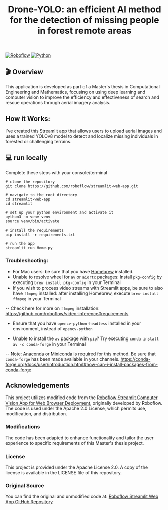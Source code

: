 <h1 align="center"> Drone-YOLO: an efficient AI method for the detection of missing people in forest remote areas</h1>

<br></br>
[![Roboflow](https://raw.githubusercontent.com/roboflow-ai/notebooks/main/assets/badges/roboflow-blogpost.svg)](https://blog.roboflow.com/)
[![Python](https://badges.aleen42.com/src/python.svg)](https://python.org)

## 🎬 Overview

This application is developed as part of a Master's thesis in Computational Engineering and Mathematics, focusing on using deep learning and computer vision to improve the efficiency and effectiveness of search and rescue operations through aerial imagery analysis.

## How it Works:
I've created this Streamlit app that allows users to upload aerial images and uses a trained YOLOv8 model to detect and localize missing individuals in forested or challenging terrains.

## 💻 run locally
Complete these steps with your console/terminal
```
# clone the repository
git clone https://github.com/roboflow/streamlit-web-app.git
```
```
# navigate to the root directory
cd streamlit-web-app
cd streamlit
```
```
# set up your python environment and activate it
python3 -m venv venv
source venv/bin/activate
```
```
# install the requirements
pip install -r requirements.txt
```
```
# run the app
streamlit run Home.py
```

### Troubleshooting:
* For Mac users: be sure that you have [Homebrew](https://brew.sh/) installed.
* Unable to resolve wheel for `av` or `aiortc` packages: Install `pkg-config` by executing `brew install pkg-config` in your Terminal
* If you wish to process video streams with Streamlit apps, be sure to also have `ffmpeg` installed: after installing Homebrew, execute `brew install ffmpeg` in your Terminal

-- Check here for more on `ffmpeg` installation: https://github.com/roboflow/video-inference#requirements
* Ensure that you have `opencv-python-headless` installed in your environment, instead of `opencv-python`

* Unable to install the `av` package with `pip`? Try executing `conda install av -c conda-forge` in your Terminal

-- Note: [Anaconda](https://www.anaconda.com/) or [Miniconda](https://docs.conda.io/en/latest/miniconda.html) is required for this method. Be sure that `conda-forge` has been made available in your channels. https://conda-forge.org/docs/user/introduction.html#how-can-i-install-packages-from-conda-forge

## Acknowledgements

This project utilizes modified code from the [Roboflow Streamlit Computer Vision App for Web Browser Deployment](https://github.com/roboflow/streamlit-web-app), originally developed by Roboflow. The code is used under the Apache 2.0 License, which permits use, modification, and distribution.

### Modifications
The code has been adapted to enhance functionality and tailor the user experience to specific requirements of this Master's thesis project.

### License
This project is provided under the Apache License 2.0. A copy of the license is available in the LICENSE file of this repository.

### Original Source
You can find the original and unmodified code at:
[Roboflow Streamlit Web App GitHub Repository](https://github.com/roboflow/streamlit-web-app)
